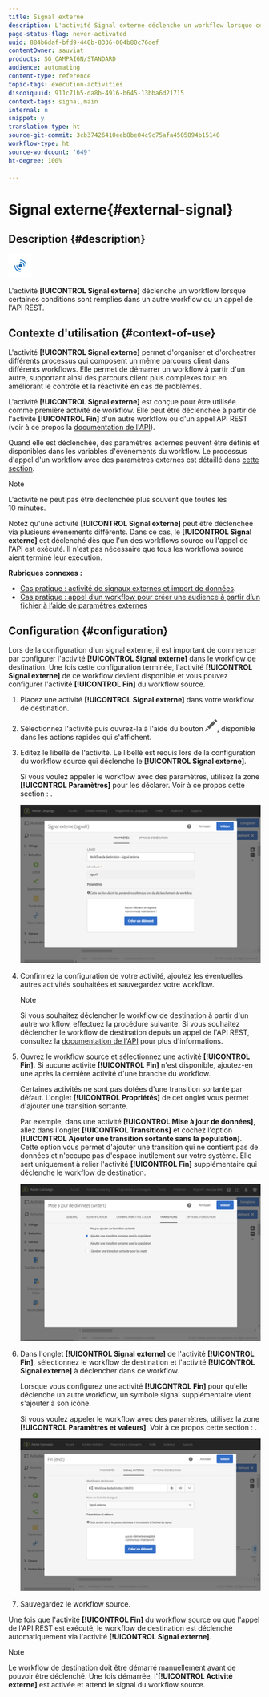 ```yaml
---
title: Signal externe
description: L'activité Signal externe déclenche un workflow lorsque certaines conditions sont remplies dans un autre workflow.
page-status-flag: never-activated
uuid: 884b6daf-bfd9-440b-8336-004b80c76def
contentOwner: sauviat
products: SG_CAMPAIGN/STANDARD
audience: automating
content-type: reference
topic-tags: execution-activities
discoiquuid: 911c71b5-da8b-4916-b645-13bba6d21715
context-tags: signal,main
internal: n
snippet: y
translation-type: ht
source-git-commit: 3cb37426410eeb8be04c9c75afa4505894b15140
workflow-type: ht
source-wordcount: '649'
ht-degree: 100%

---
```



# Signal externe{#external-signal}

## Description {#description}

![](assets/signal.png)

L&#39;activité **[!UICONTROL Signal externe]** déclenche un workflow lorsque certaines conditions sont remplies dans un autre workflow ou un appel de l&#39;API REST.

## Contexte d&#39;utilisation {#context-of-use}

L&#39;activité **[!UICONTROL Signal externe]** permet d&#39;organiser et d&#39;orchestrer différents processus qui composent un même parcours client dans différents workflows. Elle permet de démarrer un workflow à partir d&#39;un autre, supportant ainsi des parcours client plus complexes tout en améliorant le contrôle et la réactivité en cas de problèmes.

L&#39;activité **[!UICONTROL Signal externe]** est conçue pour être utilisée comme première activité de workflow. Elle peut être déclenchée à partir de l&#39;activité **[!UICONTROL Fin]** d&#39;un autre workflow ou d&#39;un appel API REST (voir à ce propos la [documentation de l&#39;API](../../api/using/triggering-a-signal-activity.md)).

Quand elle est déclenchée, des paramètres externes peuvent être définis et disponibles dans les variables d&#39;événements du workflow. Le processus d&#39;appel d&#39;un workflow avec des paramètres externes est détaillé dans [cette section](../../automating/using/calling-a-workflow-with-external-parameters.md).

>[!NOTE]
>
>L&#39;activité ne peut pas être déclenchée plus souvent que toutes les 10 minutes.

Notez qu&#39;une activité **[!UICONTROL Signal externe]** peut être déclenchée via plusieurs événements différents. Dans ce cas, le **[!UICONTROL Signal externe]** est déclenché dès que l&#39;un des workflows source ou l&#39;appel de l&#39;API est exécuté. Il n&#39;est pas nécessaire que tous les workflows source aient terminé leur exécution.

**Rubriques connexes :**

* [Cas pratique : activité de signaux externes et import de données](../../automating/using/external-signal-data-import.md).
* [Cas pratique : appel d’un workflow pour créer une audience à partir d’un fichier à l’aide de paramètres externes](../../automating/using/use-case-calling-workflow.md)

## Configuration {#configuration}

Lors de la configuration d&#39;un signal externe, il est important de commencer par configurer l&#39;activité **[!UICONTROL Signal externe]** dans le workflow de destination. Une fois cette configuration terminée, l&#39;activité **[!UICONTROL Signal externe]** de ce workflow devient disponible et vous pouvez configurer l&#39;activité **[!UICONTROL Fin]** du workflow source.

1. Placez une activité **[!UICONTROL Signal externe]** dans votre workflow de destination.
1. Sélectionnez l&#39;activité puis ouvrez-la à l&#39;aide du bouton ![](assets/edit_darkgrey-24px.png), disponible dans les actions rapides qui s&#39;affichent.
1. Editez le libellé de l&#39;activité. Le libellé est requis lors de la configuration du workflow source qui déclenche le **[!UICONTROL Signal externe]**.

   Si vous voulez appeler le workflow avec des paramètres, utilisez la zone **[!UICONTROL Paramètres]** pour les déclarer. Voir à ce propos cette section : [](../../automating/using/declaring-parameters-external-signal.md).

   ![](assets/external_signal_configuration.png)

1. Confirmez la configuration de votre activité, ajoutez les éventuelles autres activités souhaitées et sauvegardez votre workflow.

   >[!NOTE]
   >
   >Si vous souhaitez déclencher le workflow de destination à partir d&#39;un autre workflow, effectuez la procédure suivante. Si vous souhaitez déclencher le workflow de destination depuis un appel de l&#39;API REST, consultez la [documentation de l&#39;API](../../api/using/triggering-a-signal-activity.md) pour plus d&#39;informations.

1. Ouvrez le workflow source et sélectionnez une activité **[!UICONTROL Fin]**. Si aucune activité **[!UICONTROL Fin]** n&#39;est disponible, ajoutez-en une après la dernière activité d&#39;une branche du workflow.

   Certaines activités ne sont pas dotées d&#39;une transition sortante par défaut. L&#39;onglet **[!UICONTROL Propriétés]** de cet onglet vous permet d&#39;ajouter une transition sortante.

   Par exemple, dans une activité **[!UICONTROL Mise à jour de données]**, allez dans l&#39;onglet **[!UICONTROL Transitions]** et cochez l&#39;option **[!UICONTROL Ajouter une transition sortante sans la population]**. Cette option vous permet d&#39;ajouter une transition qui ne contient pas de données et n&#39;occupe pas d&#39;espace inutilement sur votre système. Elle sert uniquement à relier l&#39;activité **[!UICONTROL Fin]** supplémentaire qui déclenche le workflow de destination.

   ![](assets/external_signal_empty_transition.png)

1. Dans l&#39;onglet **[!UICONTROL Signal externe]** de l&#39;activité **[!UICONTROL Fin]**, sélectionnez le workflow de destination et l&#39;activité **[!UICONTROL Signal externe]** à déclencher dans ce workflow.

   Lorsque vous configurez une activité **[!UICONTROL Fin]** pour qu&#39;elle déclenche un autre workflow, un symbole signal supplémentaire vient s&#39;ajouter à son icône.

   Si vous voulez appeler le workflow avec des paramètres, utilisez la zone **[!UICONTROL Paramètres et valeurs]**. Voir à ce propos cette section : [](../../automating/using/defining-parameters-calling-workflow.md).

   ![](assets/external_signal_end.png)

1. Sauvegardez le workflow source.

Une fois que l&#39;activité **[!UICONTROL Fin]** du workflow source ou que l&#39;appel de l&#39;API REST est exécuté, le workflow de destination est déclenché automatiquement via l&#39;activité **[!UICONTROL Signal externe]**.

>[!NOTE]
>
>Le workflow de destination doit être démarré manuellement avant de pouvoir être déclenché. Une fois démarrée, l&#39;**[!UICONTROL Activité externe]** est activée et attend le signal du workflow source.
